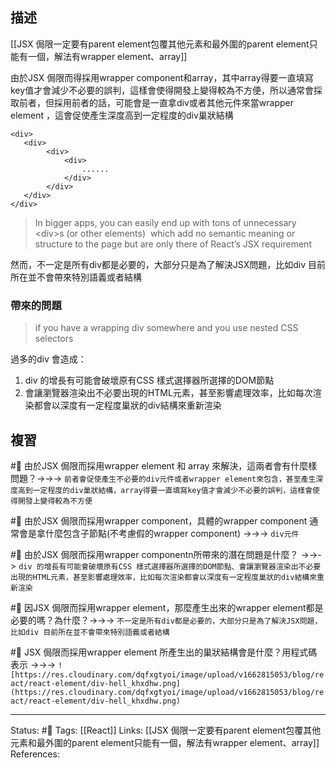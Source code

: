 ## 描述

[[JSX 侷限一定要有parent element包覆其他元素和最外圍的parent element只能有一個，解法有wrapper element、array]]

由於JSX 侷限而得採用wrapper component和array，其中array得要一直填寫key值才會減少不必要的誤判，這樣會使得開發上變得較為不方便，所以通常會採取前者，但採用前者的話，可能會是一直拿div或者其他元件來當wrapper element ，這會促使產生深度高到一定程度的div巢狀結構

```
<div>
   <div>
        <div>
            <div>
                ......
            </div>
        </div>
   </div>
</div>
```
  

> In bigger apps, you can easily end up with tons of unnecessary \<div\>s (or other elements)  which add no semantic meaning or structure to the page but are only there of React’s JSX requirement


然而，不一定是所有div都是必要的，大部分只是為了解決JSX問題，比如div 目前所在並不會帶來特別語義或者結構


### 帶來的問題
>if you have a wrapping div somewhere and you use nested CSS selectors

過多的div 會造成：
1.  div 的增長有可能會破壞原有CSS 樣式選擇器所選擇的DOM節點
2.  會讓瀏覽器渲染出不必要出現的HTML元素，甚至影響處理效率，比如每次渲染都會以深度有一定程度巢狀的div結構來重新渲染


## 複習

#🧠 由於JSX 侷限而採用wrapper element 和 array 來解決，這兩者會有什麼樣問題？->->-> `前者會促使產生不必要的div元件或者wrapper element來包含，甚至產生深度高到一定程度的div巢狀結構，array得要一直填寫key值才會減少不必要的誤判，這樣會使得開發上變得較為不方便`
<!--SR:!2022-09-23,10,250-->

#🧠 由於JSX 侷限而採用wrapper component，具體的wrapper component 通常會是拿什麼包含子節點(不考慮假的wrapper component) ->->-> `div元件`
<!--SR:!2022-09-13,3,250-->

#🧠 由於JSX 侷限而採用wrapper componentn所帶來的潛在問題是什麼？ ->->-> `div 的增長有可能會破壞原有CSS 樣式選擇器所選擇的DOM節點、會讓瀏覽器渲染出不必要出現的HTML元素，甚至影響處理效率，比如每次渲染都會以深度有一定程度巢狀的div結構來重新渲染`
<!--SR:!2022-09-23,10,250-->

#🧠 因JSX 侷限而採用wrapper element，那麼產生出來的wrapper element都是必要的嗎？為什麼？->->-> `不一定是所有div都是必要的，大部分只是為了解決JSX問題，比如div 目前所在並不會帶來特別語義或者結構`
<!--SR:!2022-09-13,3,250-->

#🧠 JSX 侷限而採用wrapper element 所產生出的巢狀結構會是什麼？用程式碼表示 ->->-> `![https://res.cloudinary.com/dqfxgtyoi/image/upload/v1662815053/blog/react/react-element/div-hell_khxdhw.png](https://res.cloudinary.com/dqfxgtyoi/image/upload/v1662815053/blog/react/react-element/div-hell_khxdhw.png)`
<!--SR:!2022-09-23,10,250-->



---
Status: #🌱 
Tags:
[[React]]
Links:
[[JSX 侷限一定要有parent element包覆其他元素和最外圍的parent element只能有一個，解法有wrapper element、array]]
References: